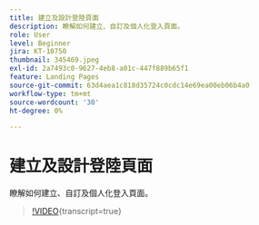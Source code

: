 ```yaml
---
title: 建立及設計登陸頁面
description: 瞭解如何建立、自訂及個人化登入頁面。
role: User
level: Beginner
jira: KT-10750
thumbnail: 345469.jpeg
exl-id: 2a7493c0-9627-4eb8-a01c-447f889b65f1
feature: Landing Pages
source-git-commit: 63d4aea1c818d35724c0cdc14e69ea00eb06b4a0
workflow-type: tm+mt
source-wordcount: '30'
ht-degree: 0%

---
```


# 建立及設計登陸頁面

瞭解如何建立、自訂及個人化登入頁面。

>[!VIDEO](https://video.tv.adobe.com/v/345469/?quality=12&learn=on){transcript=true}
